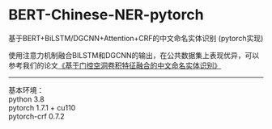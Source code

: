 # BERT-Chinese-NER-pytorch
基于BERT+BiLSTM/DGCNN+Attention+CRF的中文命名实体识别 (pytorch实现)<br>

使用注意力机制融合BILSTM和DGCNN的输出，在公共数据集上表现优异，可以参考我们的论文[《基于门控空洞卷积特征融合的中文命名实体识别》](https://chn.oversea.cnki.net/KCMS/detail/detail.aspx?sfield=fn&QueryID=0&CurRec=11&recid=&FileName=JSJC20221028000&DbName=CAPJLAST&DbCode=CAPJ&yx=Y&pr=&URLID=31.1289.TP.20221031.0907.001)
<hr>
基本环境：<br>
python 3.8 <br>
pytorch 1.7.1 + cu110 <br>
pytorch-crf 0.7.2 <br>
